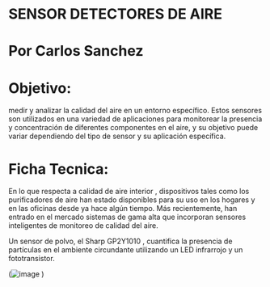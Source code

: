 # SENSOR DETECTORES DE AIRE

# Por Carlos Sanchez

# Objetivo:

medir y analizar la calidad del aire en un entorno específico. Estos sensores son utilizados en una variedad de aplicaciones para monitorear la presencia y concentración de diferentes componentes en el aire, y su objetivo puede variar dependiendo del tipo de sensor y su aplicación específica. 


# Ficha Tecnica:

En lo que respecta a calidad de aire interior , dispositivos tales como los purificadores de aire han estado disponibles para su uso en los hogares y en las oficinas desde ya hace algún tiempo. Más recientemente, han entrado en el mercado sistemas de gama alta que incorporan sensores inteligentes de monitoreo de calidad del aire. 

Un sensor de polvo, el Sharp GP2Y1010 , cuantifica la presencia de partículas en el ambiente circundante utilizando un LED infrarrojo y un fototransistor. 

(![image](https://github.com/carlossanchezPe/v22/assets/127566199/c6f9f2c3-b704-4410-8480-865294ab4fad)
)

